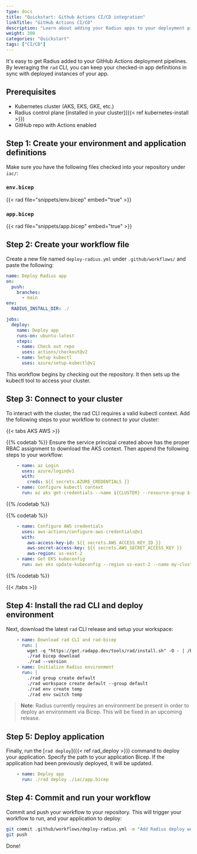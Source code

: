 ```yaml
---
type: docs
title: "Quickstart: Github Actions CI/CD integration"
linkTitle: "GitHub Actions CI/CD"
description: "Learn about adding your Radius apps to your deployment pipelines" 
weight: 300
categories: "Quickstart"
tags: ["CI/CD"]
---
```


It's easy to get Radius added to your GitHub Actions deployment pipelines. By leveraging the `rad` CLI, you can keep your checked-in app definitions in sync with deployed instances of your app.

## Prerequisites

- Kubernetes cluster (AKS, EKS, GKE, etc.)
- Radius control plane [installed in your cluster]({{< ref kubernetes-install >}})
- GitHub repo with Actions enabled

## Step 1: Create your environment and application definitions

Make sure you have the following files checked into your repository under `iac/`:

### `env.bicep`

{{< rad file="snippets/env.bicep" embed="true" >}}

### `app.bicep`

{{< rad file="snippets/app.bicep" embed="true" >}}

## Step 2: Create your workflow file

Create a new file named `deploy-radius.yml` under `.github/workflows/` and paste the following:

```yml
name: Deploy Radius app
on:
  push:
    branches:
      - main
env:
  RADIUS_INSTALL_DIR: ./

jobs:
  deploy:
    name: Deploy app
    runs-on: ubuntu-latest
    steps:
    - name: Check out repo
      uses: actions/checkout@v2
    - name: Setup kubectl
      uses: azure/setup-kubectl@v1
```

This workflow begins by checking out the repository. It then sets up the kubectl tool to access your cluster.

## Step 3: Connect to your cluster

To interact with the cluster, the rad CLI requires a valid kubectl context. Add the following steps to your workflow to connect to your cluster:

{{< tabs AKS AWS >}}

{{% codetab %}}
Ensure the service principal created above has the proper RBAC assignment to download the AKS context. Then append the following steps to your workflow:

```yml
    - name: az Login
      uses: azure/login@v1
      with:
        creds: ${{ secrets.AZURE_CREDENTIALS }}
    - name: Configure kubectl context
      run: az aks get-credentials --name ${CLUSTER} --resource-group ${RESOURCE_GROUP} --subscription ${SUBSCRIPTION_ID}
```
{{% /codetab %}}

{{% codetab %}}

```yml
    - name: Configure AWS credentials
      uses: aws-actions/configure-aws-credentials@v1
      with:
        aws-access-key-id: ${{ secrets.AWS_ACCESS_KEY_ID }}
        aws-secret-access-key: ${{ secrets.AWS_SECRET_ACCESS_KEY }}
        aws-region: us-east-2
    - name: Get EKS kubeconfig
      run: aws eks update-kubeconfig --region us-east-2 --name my-cluster
```

{{% /codetab %}}

{{< /tabs >}}

## Step 4: Install the rad CLI and deploy environment

Next, download the latest `rad` CLI release and setup your workspace:

```yml
    - name: Download rad CLI and rad-bicep
      run: |
        wget -q "https://get.radapp.dev/tools/rad/install.sh" -O - | /bin/bash
        ./rad bicep download
        ./rad --version
    - name: Initialize Radius environment
      run: |
        ./rad group create default
        ./rad workspace create default --group default
        ./rad env create temp
        ./rad env switch temp
```

> **Note**: Radius currently requires an environment be present in order to deploy an environment via Bicep. This will be fixed in an upcoming release.

## Step 5: Deploy application

Finally, run the [`rad deploy`]({{< ref rad_deploy >}}) command to deploy your application. Specify the path to your application Bicep. If the application had been previously deployed, it will be updated.

```yml
    - name: Deploy app
      run: ./rad deploy ./iac/app.bicep
```

## Step 4: Commit and run your workflow

Commit and push your workflow to your repository. This will trigger your workflow to run, and your application to deploy:

```bash
git commit .github/workflows/deploy-radius.yml -m "Add Radius deploy workflow"
git push
```

Done!
